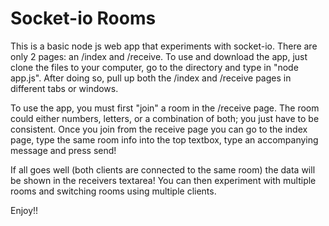 Socket-io Rooms
===============

This is a basic node js web app that experiments with socket-io. There are only 2 pages: an /index and /receive. To use and download the app, just clone the files to your computer, go to the directory and type in "node app.js". After doing so, pull up both the /index and /receive pages in different tabs or windows. 

To use the app, you must first "join" a room in the /receive page. The room could either numbers, letters, or a combination of both; you just have to be consistent. Once you join from the receive page you can go to the index page, type the same room info into the top textbox, type an accompanying message and press send!

If all goes well (both clients are connected to the same room) the data will be shown in the receivers textarea! You can then experiment with multiple rooms and switching rooms using multiple clients.

Enjoy!!
